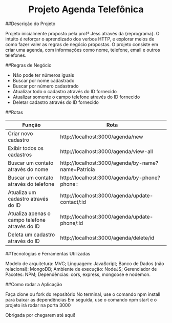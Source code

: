 <h1 align="center">Projeto Agenda Telefônica</h1>

##Descrição do Projeto

Projeto inicialmente proposto pela profª Jess através da {reprograma}. O intuito é reforçar o aprendizado
dos verbos HTTP, e explorar meios de como fazer valer as regras de negócio propostas.
O projeto consiste em criar uma agenda, com informações como nome, telefone, email e outros telefones.

##Regras de Negócio

- Não pode ter números iguais
- Buscar por nome cadastrado
- Buscar por número cadastrado
- Atualizar todo o cadastro através do ID fornecido
- Atualizar somente o campo telefone através do ID fornecido
- Deletar cadastro através do ID fornecido

##Rotas

| Função | Rota|
| --- | --- |
| Criar novo cadastro  | http://localhost:3000/agenda/new |
| Exibir todos os cadastros | http://localhost:3000/agenda/view-all |
| Buscar um contato através do nome | http://localhost:3000/agenda/by-name?name=Patricia |
| Buscar um contato através do telefone | http://localhost:3000/agenda/by-phone?phone= |
| Atualiza um cadastro através do ID | http://localhost:3000/agenda/update-contact/:id |
| Atualiza apenas o campo telefone através do ID | http://localhost:3000/agenda/update-phone/:id |
| Deleta um cadastro através do ID | http://localhost:3000/agenda/delete/id |

##Tecnologias e Ferramentas Utilizadas

Modelo de arquitetura: MVC;
Linguagem: JavaScript;
Banco de Dados (não relacional): MongoDB;
Ambiente de execução: NodeJS;
Gerenciador de Pacotes: NPM;
Dependências: cors, express, mongoose e nodemon.

##Como rodar a Aplicação

Faça clone ou fork do repositório
No terminal, use o comando npm install para baixar as dependências
Em seguida, use o comando npm start e o projeto irá rodar na porta 3000

Obrigada por chegarem até aqui!



